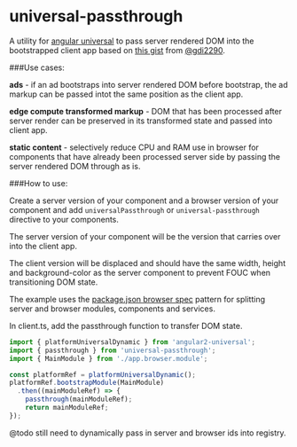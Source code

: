 # universal-passthrough

A utility for [angular universal](https://github.com/angular/universal) to pass server rendered DOM into the bootstrapped client app based on [this gist](https://gist.github.com/gdi2290/a5bc5b3d3dd64f88e5c660f6a2df75d6) from [@gdi2290](https://github.com/gdi2290).

###Use cases:

**ads** - if an ad bootstraps into server rendered DOM before bootstrap, the ad markup can be passed intot the same position as the client app.

**edge compute transformed markup** - DOM that has been processed after server render can be preserved in its transformed state and passed into client app.

**static content** - selectively reduce CPU and RAM use in browser for components that have already been processed server side by passing the server rendered DOM through as is.

###How to use:

Create a server version of your component and a browser version of your component and add `universalPassthrough` or `universal-passthrough` directive to your components.

The server version of your component will be the version that carries over into the client app.

The client version will be displaced and should have the same width, height and background-color as the server component to prevent FOUC when transitioning DOM state.

The example uses the [package.json browser spec](https://github.com/defunctzombie/package-browser-field-spec) pattern for splitting server and browser modules, components and services.

In client.ts, add the passthrough function to transfer DOM state.

```javascript
import { platformUniversalDynamic } from 'angular2-universal';
import { passthrough } from 'universal-passthrough';
import { MainModule } from './app.browser.module';

const platformRef = platformUniversalDynamic();
platformRef.bootstrapModule(MainModule)
  .then((mainModuleRef) => {
    passthrough(mainModuleRef);
    return mainModuleRef;
});
```

@todo still need to dynamically pass in server and browser ids into registry.
